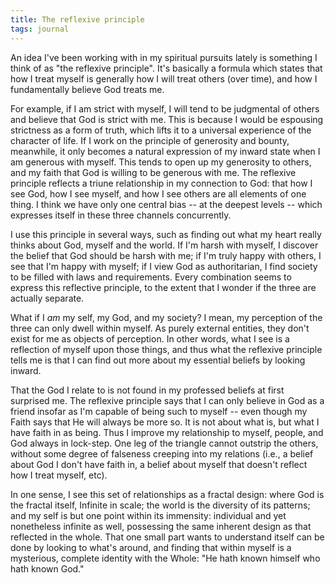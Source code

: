 ```yaml
---
title: The reflexive principle
tags: journal
---
```


An idea I've been working with in my spiritual pursuits lately is
something I think of as "the reflexive principle".  It's basically a
formula which states that how I treat myself is generally how I will
treat others (over time), and how I fundamentally believe God treats me.

For example, if I am strict with myself, I will tend to be judgmental of
others and believe that God is strict with me.  This is because I would
be espousing strictness as a form of truth, which lifts it to a
universal experience of the character of life.  If I work on the
principle of generosity and bounty, meanwhile, it only becomes a natural
expression of my inward state when I am generous with myself.  This
tends to open up my generosity to others, and my faith that God is
willing to be generous with me.  The reflexive principle reflects a
triune relationship in my connection to God: that how I see God, how I
see myself, and how I see others are all elements of one thing.  I think
we have only one central bias -- at the deepest levels -- which
expresses itself in these three channels concurrently.

I use this principle in several ways, such as finding out what my heart
really thinks about God, myself and the world.  If I'm harsh with
myself, I discover the belief that God should be harsh with me; if I'm
truly happy with others, I see that I'm happy with myself; if I view God
as authoritarian, I find society to be filled with laws and
requirements.  Every combination seems to express this reflective
principle, to the extent that I wonder if the three are actually
separate.

What if I *am* my self, my God, and my society?  I mean, my perception of
the three can only dwell within myself.  As purely external entities,
they don't exist for me as objects of perception.  In other words, what
I see is a reflection of myself upon those things, and thus what the
reflexive principle tells me is that I can find out more about my
essential beliefs by looking inward.

That the God I relate to is not found in my professed beliefs at first
surprised me.  The reflexive principle says that I can only believe in
God as a friend insofar as I'm capable of being such to myself -- even
though my Faith says that He will always be more so.  It is not about
what is, but what I have faith in as being.  Thus I improve my
relationship to myself, people, and God always in lock-step.  One leg of
the triangle cannot outstrip the others, without some degree of
falseness creeping into my relations (i.e., a belief about God I don't
have faith in, a belief about myself that doesn't reflect how I treat
myself, etc).

In one sense, I see this set of relationships as a fractal design: where
God is the fractal itself, Infinite in scale; the world is the diversity
of its patterns; and my self is but one point within its immensity:
individual and yet nonetheless infinite as well, possessing the same
inherent design as that reflected in the whole.  That one small part
wants to understand itself can be done by looking to what's around, and
finding that within myself is a mysterious, complete identity with the
Whole: "He hath known himself who hath known God."


